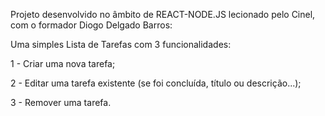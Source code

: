 Projeto desenvolvido no âmbito de REACT-NODE.JS lecionado pelo Cinel, 
com o formador Diogo Delgado Barros:

Uma simples Lista de Tarefas com 3 funcionalidades:

1 - Criar uma nova tarefa;

2 - Editar uma tarefa existente (se foi concluída, título ou descrição...);

3 - Remover uma tarefa.
